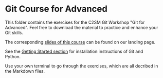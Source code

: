 # Git Course for Advanced
This folder contains the exercises for the C2SM Git Workshop "Git for Advanced".
Feel free to download the material to practice and enhance your Git skills.

The corresponding [slides of this course](https://c2sm.github.io/events/git_courses/) can be found on our  landing page.

See the [Getting Started section](https://github.com/C2SM/git-course/#getting-started) for installation instructions of Git and Python.

Use your own terminal to go through the exercises, which are all decribed in the Markdown files.
